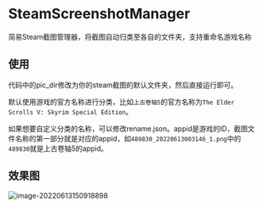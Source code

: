 # SteamScreenshotManager

简易Steam截图管理器，将截图自动归类至各自的文件夹，支持重命名游戏名称

## 使用

代码中的pic_dir修改为你的steam截图的默认文件夹，然后直接运行即可。

默认使用游戏的官方名称进行分类，比如`上古卷轴5`的官方名称为`The Elder Scrolls V: Skyrim Special Edition`。

如果想要自定义分类的名称，可以修改rename.json。appid是游戏的ID，截图文件名称的第一部分就是对应的appid，如`489830_20220613003146_1.png`中的`489830`就是上古卷轴5的appid。

## 效果图

![image-20220613150918898](http://image.iyzyi.com/img/202206131509681.png)